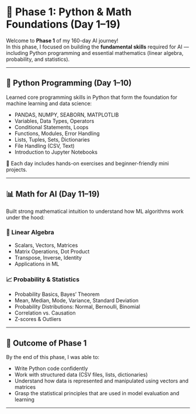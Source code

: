 # 🔹 Phase 1: Python & Math Foundations (Day 1–19)

Welcome to **Phase 1** of my 160-day AI journey!  
In this phase, I focused on building the **fundamental skills** required for AI — including Python programming and essential mathematics (linear algebra, probability, and statistics).

---

## 🐍 Python Programming (Day 1–10)

Learned core programming skills in Python that form the foundation for machine learning and data science:

-  PANDAS, NUMPY, SEABORN, MATPLOTLIB
-  Variables, Data Types, Operators
-  Conditional Statements, Loops
-  Functions, Modules, Error Handling
-  Lists, Tuples, Sets, Dictionaries
-  File Handling (CSV, Text)
-  Introduction to Jupyter Notebooks

📁 Each day includes hands-on exercises and beginner-friendly mini projects.

---

## 📊 Math for AI (Day 11–19)

Built strong mathematical intuition to understand how ML algorithms work under the hood:

### 🧮 Linear Algebra
- Scalars, Vectors, Matrices
- Matrix Operations, Dot Product
- Transpose, Inverse, Identity
- Applications in ML

### 📈 Probability & Statistics
- Probability Basics, Bayes’ Theorem
- Mean, Median, Mode, Variance, Standard Deviation
- Probability Distributions: Normal, Bernoulli, Binomial
- Correlation vs. Causation
- Z-scores & Outliers

---

## 🎯 Outcome of Phase 1

By the end of this phase, I was able to:
- Write Python code confidently
- Work with structured data (CSV files, lists, dictionaries)
- Understand how data is represented and manipulated using vectors and matrices
- Grasp the statistical principles that are used in model evaluation and learning

---
